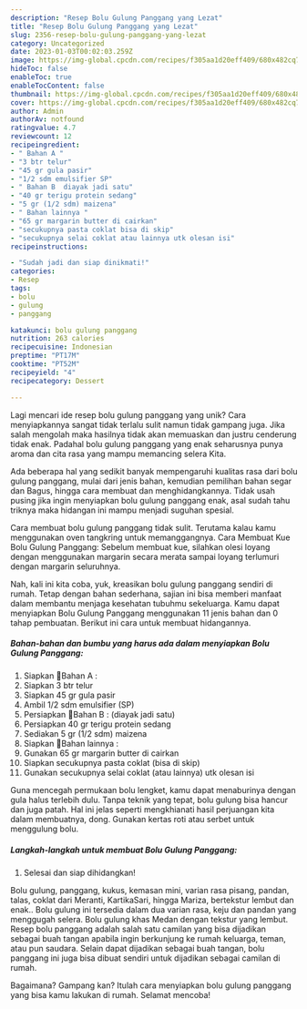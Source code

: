 ```yaml
---
description: "Resep Bolu Gulung Panggang yang Lezat"
title: "Resep Bolu Gulung Panggang yang Lezat"
slug: 2356-resep-bolu-gulung-panggang-yang-lezat
category: Uncategorized
date: 2023-01-03T00:02:03.259Z
image: https://img-global.cpcdn.com/recipes/f305aa1d20eff409/680x482cq70/bolu-gulung-panggang-foto-resep-utama.jpg
hideToc: false
enableToc: true
enableTocContent: false
thumbnail: https://img-global.cpcdn.com/recipes/f305aa1d20eff409/680x482cq70/bolu-gulung-panggang-foto-resep-utama.jpg
cover: https://img-global.cpcdn.com/recipes/f305aa1d20eff409/680x482cq70/bolu-gulung-panggang-foto-resep-utama.jpg
author: Admin
authorAv: notfound
ratingvalue: 4.7
reviewcount: 12
recipeingredient:
- " Bahan A "
- "3 btr telur"
- "45 gr gula pasir"
- "1/2 sdm emulsifier SP"
- " Bahan B  diayak jadi satu"
- "40 gr terigu protein sedang"
- "5 gr (1/2 sdm) maizena"
- " Bahan lainnya "
- "65 gr margarin butter di cairkan"
- "secukupnya pasta coklat bisa di skip"
- "secukupnya selai coklat atau lainnya utk olesan isi"
recipeinstructions:

- "Sudah jadi dan siap dinikmati!"
categories:
- Resep
tags:
- bolu
- gulung
- panggang

katakunci: bolu gulung panggang 
nutrition: 263 calories
recipecuisine: Indonesian
preptime: "PT17M"
cooktime: "PT52M"
recipeyield: "4"
recipecategory: Dessert

---
```





Lagi mencari ide resep bolu gulung panggang yang unik? Cara menyiapkannya sangat tidak terlalu sulit namun tidak gampang juga. Jika salah mengolah maka hasilnya tidak akan memuaskan dan justru cenderung tidak enak. Padahal bolu gulung panggang yang enak seharusnya punya aroma dan cita rasa yang mampu memancing selera Kita.





Ada beberapa hal yang sedikit banyak mempengaruhi kualitas rasa dari bolu gulung panggang, mulai dari jenis bahan, kemudian pemilihan bahan segar dan Bagus, hingga cara membuat dan menghidangkannya. Tidak usah pusing jika ingin menyiapkan bolu gulung panggang enak,      asal sudah tahu triknya maka hidangan ini mampu menjadi suguhan spesial.














Cara membuat bolu gulung panggang tidak sulit. Terutama kalau kamu menggunakan oven tangkring untuk memanggangnya. Cara Membuat Kue Bolu Gulung Panggang: Sebelum membuat kue, silahkan olesi loyang dengan menggunakan margarin secara merata sampai loyang terlumuri dengan margarin seluruhnya.






Nah, kali ini kita coba, yuk, kreasikan bolu gulung panggang sendiri di rumah. Tetap dengan bahan sederhana, sajian ini bisa memberi manfaat dalam membantu menjaga kesehatan tubuhmu sekeluarga. Kamu dapat menyiapkan Bolu Gulung Panggang menggunakan 11 jenis bahan dan 0 tahap pembuatan. Berikut ini cara untuk membuat hidangannya.

<!--inarticleads1-->

##### Bahan-bahan dan bumbu yang harus ada dalam menyiapkan Bolu Gulung Panggang:

1. Siapkan  🍳Bahan A :
1. Siapkan 3 btr telur
1. Siapkan 45 gr gula pasir
1. Ambil 1/2 sdm emulsifier (SP)
1. Persiapkan  🍳Bahan B : (diayak jadi satu)
1. Persiapkan 40 gr terigu protein sedang
1. Sediakan 5 gr (1/2 sdm) maizena
1. Siapkan  🍳Bahan lainnya :
1. Gunakan 65 gr margarin butter di cairkan
1. Siapkan secukupnya pasta coklat (bisa di skip)
1. Gunakan secukupnya selai coklat (atau lainnya) utk olesan isi


Guna mencegah permukaan bolu lengket, kamu dapat menaburinya dengan gula halus terlebih dulu. Tanpa teknik yang tepat, bolu gulung bisa hancur dan juga patah. Hal ini jelas seperti mengkhianati hasil perjuangan kita dalam membuatnya, dong. Gunakan kertas roti atau serbet untuk menggulung bolu. 

<!--inarticleads2-->

##### Langkah-langkah untuk membuat Bolu Gulung Panggang:


1. Selesai dan siap dihidangkan!

Bolu gulung, panggang, kukus, kemasan mini, varian rasa pisang, pandan, talas, coklat dari Meranti, KartikaSari, hingga Mariza, bertekstur lembut dan enak.. Bolu gulung ini tersedia dalam dua varian rasa, keju dan pandan yang menggugah selera. Bolu gulung khas Medan dengan tekstur yang lembut. Resep bolu panggang adalah salah satu camilan yang bisa dijadikan sebagai buah tangan apabila ingin berkunjung ke rumah keluarga, teman, atau pun saudara. Selain dapat dijadikan sebagai buah tangan, bolu panggang ini juga bisa dibuat sendiri untuk dijadikan sebagai camilan di rumah. 

Bagaimana? Gampang kan? Itulah cara menyiapkan bolu gulung panggang yang bisa kamu lakukan di rumah. Selamat mencoba!
